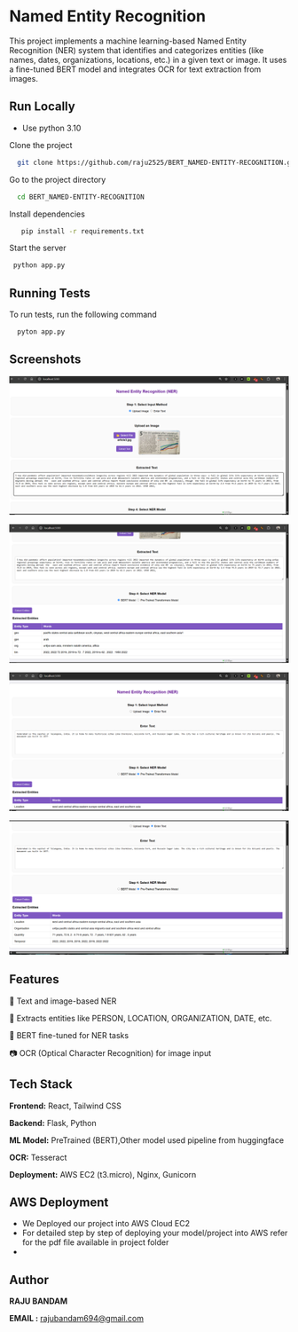 
# Named Entity Recognition

This project implements a machine learning-based Named Entity Recognition (NER) system that identifies and categorizes entities (like names, dates, organizations, locations, etc.) in a given text or image. It uses a fine-tuned BERT model and integrates OCR for text extraction from images.


## Run Locally
- Use python 3.10
  
Clone the project

```bash
  git clone https://github.com/raju2525/BERT_NAMED-ENTITY-RECOGNITION.git
```

Go to the project directory

```bash
  cd BERT_NAMED-ENTITY-RECOGNITION
```

Install dependencies

```bash
   pip install -r requirements.txt
```

Start the server

```bash
 python app.py
```


## Running Tests

To run tests, run the following command

```bash
  pyton app.py
```


## Screenshots


![App Screenshot](https://raw.githubusercontent.com/raju2525/BERT_NAMED-ENTITY-RECOGNITION/main/screenshots/ss1.png)

![App Screenshot](https://raw.githubusercontent.com/raju2525/BERT_NAMED-ENTITY-RECOGNITION/main/screenshots/ss2.png)

![App Screenshot](https://raw.githubusercontent.com/raju2525/BERT_NAMED-ENTITY-RECOGNITION/main/screenshots/ss3.png)

![App Screenshot](https://raw.githubusercontent.com/raju2525/BERT_NAMED-ENTITY-RECOGNITION/main/screenshots/ss4.png)


## Features

🔡 Text and image-based NER

📑 Extracts entities like PERSON, LOCATION, ORGANIZATION, DATE, etc.

🧠 BERT fine-tuned for NER tasks

📷 OCR (Optical Character Recognition) for image input




## Tech Stack
**Frontend:** React, Tailwind CSS

**Backend:** Flask, Python

**ML Model:** PreTrained (BERT),Other model  used pipeline from huggingface 

**OCR:** Tesseract

**Deployment:** AWS EC2 (t3.micro), Nginx, Gunicorn
## AWS Deployment
- We Deployed our project into AWS Cloud EC2
- For detailed step by step of deploying your model/project into AWS refer for the pdf file available in project folder
- 
## Author
**RAJU BANDAM**

**EMAIL :** rajubandam694@gmail.com


